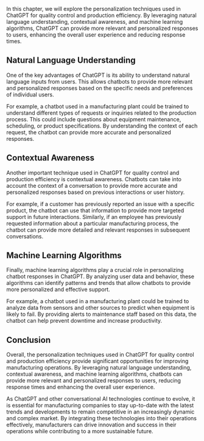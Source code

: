 
In this chapter, we will explore the personalization techniques used in ChatGPT for quality control and production efficiency. By leveraging natural language understanding, contextual awareness, and machine learning algorithms, ChatGPT can provide more relevant and personalized responses to users, enhancing the overall user experience and reducing response times.

Natural Language Understanding
------------------------------

One of the key advantages of ChatGPT is its ability to understand natural language inputs from users. This allows chatbots to provide more relevant and personalized responses based on the specific needs and preferences of individual users.

For example, a chatbot used in a manufacturing plant could be trained to understand different types of requests or inquiries related to the production process. This could include questions about equipment maintenance, scheduling, or product specifications. By understanding the context of each request, the chatbot can provide more accurate and personalized responses.

Contextual Awareness
--------------------

Another important technique used in ChatGPT for quality control and production efficiency is contextual awareness. Chatbots can take into account the context of a conversation to provide more accurate and personalized responses based on previous interactions or user history.

For example, if a customer has previously reported an issue with a specific product, the chatbot can use that information to provide more targeted support in future interactions. Similarly, if an employee has previously requested information about a particular manufacturing process, the chatbot can provide more detailed and relevant responses in subsequent conversations.

Machine Learning Algorithms
---------------------------

Finally, machine learning algorithms play a crucial role in personalizing chatbot responses in ChatGPT. By analyzing user data and behavior, these algorithms can identify patterns and trends that allow chatbots to provide more personalized and effective support.

For example, a chatbot used in a manufacturing plant could be trained to analyze data from sensors and other sources to predict when equipment is likely to fail. By providing alerts to maintenance staff based on this data, the chatbot can help prevent downtime and increase productivity.

Conclusion
----------

Overall, the personalization techniques used in ChatGPT for quality control and production efficiency provide significant opportunities for improving manufacturing operations. By leveraging natural language understanding, contextual awareness, and machine learning algorithms, chatbots can provide more relevant and personalized responses to users, reducing response times and enhancing the overall user experience.

As ChatGPT and other conversational AI technologies continue to evolve, it is essential for manufacturing companies to stay up-to-date with the latest trends and developments to remain competitive in an increasingly dynamic and complex market. By integrating these technologies into their operations effectively, manufacturers can drive innovation and success in their operations while contributing to a more sustainable future.
